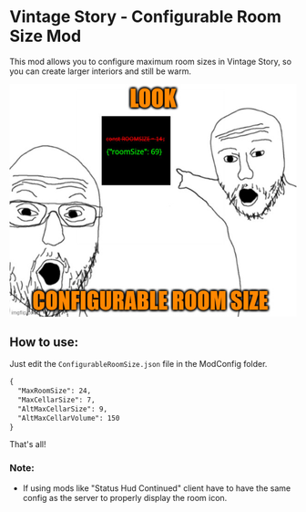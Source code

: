 # Vintage Story - Configurable Room Size Mod

This mod allows you to configure maximum room sizes in Vintage Story, so you can create larger interiors and still be warm.

![cover](cover.jpg "Cover Image")

## How to use:

Just edit the `ConfigurableRoomSize.json` file in the ModConfig folder.

```[json]
{
  "MaxRoomSize": 24,
  "MaxCellarSize": 7,
  "AltMaxCellarSize": 9,
  "AltMaxCellarVolume": 150
}

```

That's all!


### Note:
- If using mods like "Status Hud Continued" client have to have the same config as the server to properly display the room icon.